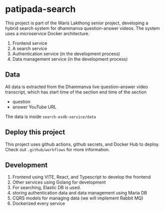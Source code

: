 # patipada-search

This project is part of the Waris Lakthong senior project, developing a hybrid search system for dhammanva question-answer videos. The system uses a microservice Docker architecture.

1. Frontend service
2. A search service
3. Authentication service (in the development process)
4. Data management service (in the development process)

## Data
All data is extracted from the Dhammanva live question-answer video transcript, which has
start time of the section
end time of the section
- question
- answer
YouTube URL

The data is inside `search-esdb-service/data`

## Deploy this project
This project uses github actions, github secrets, and Docker Hub to deploy.
Check out `.github/workflows` for more information.

## Development
1. Frontend using VITE, React, and Typescript to develop the frontend
2. Other services using Golang for development
3. For searching, Elastic DB is used.
4. storing authentication data and data management using Maria DB
5. CQRS models for managing data (we will implement Rabbit MQ)
6. Dockerized every service
